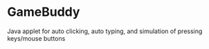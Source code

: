 # GameBuddy
Java applet for auto clicking, auto typing, and simulation of pressing keys/mouse buttons